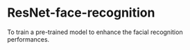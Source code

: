 # ResNet-face-recognition
To train a pre-trained model to enhance the facial recognition performances. 
